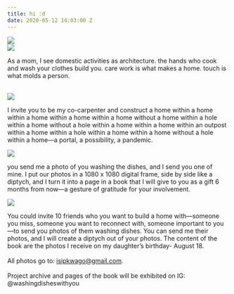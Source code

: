 ```yaml
---
title: hi :d
date: 2020-05-12 14:03:00 Z
---
```


<img src="../uploads/test4(1).jpg" />

<br/>

<img src="../uploads/wdwy2.jpg"/>

As a mom, I see domestic activities as architecture. the hands who cook and wash your clothes build you. care work is what makes a home. touch is what molds a person.

<br/>

<img src="../uploads/sophie.jpg"/>

I invite you to be my co-carpenter and construct a home within a home within a home within a home within a home without a home within a hole within a home without a hole within a home within a home within an outpost within a home within a hole within a home within a home without a hole within a home—a portal, a possibility, a pandemic.

<img src="../uploads/wdwy6.jpg"/>

you send me a photo of you washing the dishes,
and I send you one of mine. I put our photos in a 1080 x 1080 digital frame, side by side like a diptych, and I turn it into a page in a book that I will give to you as a gift 6 months from now—a gesture of gratitude for your involvement. 

<img src="../uploads/wdwy3.jpg"/>

You could invite 10 friends who you want to build a home with—someone you miss, someone you want to reconnect with, someone important to you—to send you photos of them washing dishes. You can send me their photos, and I will create a diptych out of your photos. The content of the book are the photos I receive on my daughter’s birthday- August 18.
<br/><br/>
All photos go to: isipkwago@gmail.com.
<br/><br/>
Project archive and pages of the book will be exhibited on IG: @washingdisheswithyou
<br/><br/>